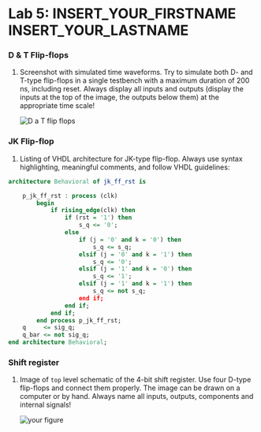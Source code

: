 # Lab 5: INSERT_YOUR_FIRSTNAME INSERT_YOUR_LASTNAME

### D & T Flip-flops

1. Screenshot with simulated time waveforms. Try to simulate both D- and T-type flip-flops in a single testbench with a maximum duration of 200 ns, including reset. Always display all inputs and outputs (display the inputs at the top of the image, the outputs below them) at the appropriate time scale!

   ![D a T flip flops](https://user-images.githubusercontent.com/124887713/225108427-220080f8-2ff4-4e28-9d22-705a83485c74.PNG)

### JK Flip-flop

1. Listing of VHDL architecture for JK-type flip-flop. Always use syntax highlighting, meaningful comments, and follow VHDL guidelines:

```vhdl
architecture Behavioral of jk_ff_rst is

    p_jk_ff_rst : process (clk)
        begin
            if rising_edge(clk) then
                if (rst = '1') then
                    s_q <= '0';
                else
                    if (j = '0' and k = '0') then
                        s_q <= s_q;
                    elsif (j = '0' and k = '1') then
                        s_q <= '0';
                    elsif (j = '1' and k = '0') then
                        s_q <= '1';
                    elsif (j = '1' and k = '1') then
                        s_q <= not s_q;
                    end if;
                end if;
            end if;
        end process p_jk_ff_rst;
    q     <= sig_q;
    q_bar <= not sig_q;
end architecture Behavioral;
```

### Shift register

1. Image of `top` level schematic of the 4-bit shift register. Use four D-type flip-flops and connect them properly. The image can be drawn on a computer or by hand. Always name all inputs, outputs, components and internal signals!

   ![your figure]()

